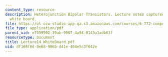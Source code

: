 ```yaml
---
content_type: resource
description: Heterojunction Bipolar Transistors. Lecture notes captured from electronic
  white board.
file: https://ol-ocw-studio-app-qa.s3.amazonaws.com/courses/6-772-compound-semiconductor-devices-spring-2003/df166f6d0e68986bd41e404e5c3f642e_Lecture14_WhiteBoard.pdf
file_type: application/pdf
parent_uid: e7559502-39ab-9967-4a94-0145a1adb63f
resourcetype: Document
title: Lecture14_WhiteBoard.pdf
uid: df166f6d-0e68-986b-d41e-404e5c3f642e
---
```


